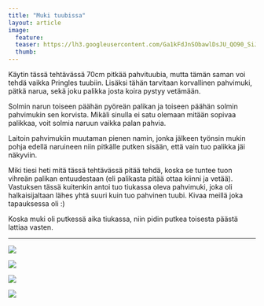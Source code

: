 ```yaml
---
title: "Muki tuubissa"
layout: article
image:
  feature:
  teaser: https://lh3.googleusercontent.com/Ga1kFdJnSObawlDsJU_QO90_SiJElFxPSystAXjDuyRprKPV_S_y0UjziCd4cPIkSiYGnDuDqd1-42PQhD1HbaPpIgICnWrlE_RTgdgt7_l-hBmp05gGclK7RYAYa2bDNPQvlKKy6oA-mii-1ok3_psMvhIjGuc6SqvEYNChXl8IpdwyYtxe4sXm_zd3csBLjHdFLUsvuDG7q6s6dYHwjujkfAhlg-KHWAxLBPUElb4iWqQL4xJQrQAp6hQF_Nzxeb82rr_h9kJG9i7bD5KjspDifcKqK0DA2aiTC9aDjD3cRb3IxChemYSifZzbLdvyh8oSkU1eAMEP7KMMnwCBe_arM5Lc0ODk38LkmW2Tg86Urbx6QGTroN5ITnhkXfsA9sc1kp6HREOGt33vk24zzDsxQsuNK6L4vIEp7ZPRggB7Czz1SBhiQvyUvVIYIEoPabarijuJYkBX2y8A8McseWEqcExU7SmyOojrRzfQXwc2iM-c7k_Gxld-04FNQs75zYgp7_3jkp3XziuyNEK9BM3Q-TZKf4j_a6pYLYEWe9w=w245
  thumb:
---
```


Käytin tässä tehtävässä 70cm pitkää pahvituubia, mutta tämän saman voi tehdä vaikka Pringles tuubiin. Lisäksi tähän tarvitaan korvallinen pahvimuki, pätkä narua, sekä joku palikka josta koira pystyy vetämään.

Solmin narun toiseen päähän pyöreän palikan ja toiseen päähän solmin pahvimukin sen korvista. Mikäli sinulla ei satu olemaan mitään sopivaa palikkaa, voit solmia naruun vaikka palan pahvia.

Laitoin pahvimukiin muutaman pienen namin, jonka jälkeen työnsin mukin pohja edellä naruineen niin pitkälle putken sisään, että vain tuo palikka jäi näkyviin.

Miki tiesi heti mitä tässä tehtävässä pitää tehdä, koska se tuntee tuon vihreän palikan entuudestaan (eli palikasta pitää ottaa kiinni ja vetää). Vastuksen tässä kuitenkin antoi tuo tiukassa oleva pahvimuki, joka oli halkaisijaltaan lähes yhtä suuri kuin tuo pahvinen tuubi. Kivaa meillä joka tapauksessa oli :)

Koska muki oli putkessä aika tiukassa, niin pidin putkea toisesta päästä lattiaa vasten.

---

[![](https://lh3.googleusercontent.com/kWfNxuwQuI7BMevIj2k37cZrcEnPmMwfioZE_aAQYT6TbKDCyuV_q-B-_LQRJwAlmpinW0wzJvtOBSVQVIPHxr_XiRB0QLosabjE54iq6xzy4BwNCvajUZ2M2cssCdUlCaJnUjbZE2bmnz_cigsOidTucECx7JbTwLz5LQ12SOLrSiLMjaqFl3nZ0cU0qdoOcLiVTBtHDGJ8b5M4bTPHeRxCLVE1e0zpo_Qppd0DDDHYpczNp0J9FPkU3iMgPRsyboGN-Wk0NoeDob9T5K0ENfm6KslId2z9Sm-sFG32zCPRE-lpWd7nyCrkyDx_2CH_TkKjzVjTP79m4wKapmt6i6G2-F5MWd2GwY9856SRiDj1ADwZDDICkuxpW2iq-QLHojTf1ZDjz2BIzeLuyJjvROWz2jeDRCccd9eGKmOK9wBa1NQ5ByvyMH2VyP564vEMa_nf_NfXAbplLQPaxfI_w1hrru_addf5dauuyPFV7-_oF5uXQrOHAP5ABmGiYF02cNykA2ccJSHnbS03ps0oEb2_UD30gi_FSr83szCnl5U=w800)](https://lh3.googleusercontent.com/kWfNxuwQuI7BMevIj2k37cZrcEnPmMwfioZE_aAQYT6TbKDCyuV_q-B-_LQRJwAlmpinW0wzJvtOBSVQVIPHxr_XiRB0QLosabjE54iq6xzy4BwNCvajUZ2M2cssCdUlCaJnUjbZE2bmnz_cigsOidTucECx7JbTwLz5LQ12SOLrSiLMjaqFl3nZ0cU0qdoOcLiVTBtHDGJ8b5M4bTPHeRxCLVE1e0zpo_Qppd0DDDHYpczNp0J9FPkU3iMgPRsyboGN-Wk0NoeDob9T5K0ENfm6KslId2z9Sm-sFG32zCPRE-lpWd7nyCrkyDx_2CH_TkKjzVjTP79m4wKapmt6i6G2-F5MWd2GwY9856SRiDj1ADwZDDICkuxpW2iq-QLHojTf1ZDjz2BIzeLuyJjvROWz2jeDRCccd9eGKmOK9wBa1NQ5ByvyMH2VyP564vEMa_nf_NfXAbplLQPaxfI_w1hrru_addf5dauuyPFV7-_oF5uXQrOHAP5ABmGiYF02cNykA2ccJSHnbS03ps0oEb2_UD30gi_FSr83szCnl5U=s0)

[![](https://lh3.googleusercontent.com/ZhB5poeR6WLmc-JlG_aY75otSvVekSHhYviNTG53aCvOZMabVdTCta0pk0nYOVEWGNxllQGZM_AJb_NmhfjDDorQbme9RgNiMZe1wDJKu78PD-Svna0i4yrR4tByx11Db-MDp6OAKumOFDqyor8TcFN6iLPRnzrHE53b3KN3EexsNUC0revD-28hLHnXuDzKgY3D4w045MsuwjGY6TWiJlPWLbZW79OMbFy4xhSl8F3rJCcqmV6vtPdKWXxZd3eJhjrPKif1WRaERK2hP1Fh5839_z7amMPUqSUKKhtft6wZIgfdPNVdXEfb55M8Tv_aZTr9aTnYGNXgWpMk1z1dN9-7BYbKn69U83c5-oZa-MsH1SZcd8c2KJrh2rdtR6gScjhFyGg7rQmQAgwrgii6tijT39zIXfXvm4B8JZUE2fmr_VxzWjNgoWmBAUJlO5wxQRwDG-p-z6XJsjXiTRUxdMEUHZ5Y6YOIQxD87bMee5Zg6Wu9Q9EZT_QaQHACZ3IujOslPcHFr9J7mNH21All67iJ58RWHFJaJYPZFbL-RiA=w800)](https://lh3.googleusercontent.com/ZhB5poeR6WLmc-JlG_aY75otSvVekSHhYviNTG53aCvOZMabVdTCta0pk0nYOVEWGNxllQGZM_AJb_NmhfjDDorQbme9RgNiMZe1wDJKu78PD-Svna0i4yrR4tByx11Db-MDp6OAKumOFDqyor8TcFN6iLPRnzrHE53b3KN3EexsNUC0revD-28hLHnXuDzKgY3D4w045MsuwjGY6TWiJlPWLbZW79OMbFy4xhSl8F3rJCcqmV6vtPdKWXxZd3eJhjrPKif1WRaERK2hP1Fh5839_z7amMPUqSUKKhtft6wZIgfdPNVdXEfb55M8Tv_aZTr9aTnYGNXgWpMk1z1dN9-7BYbKn69U83c5-oZa-MsH1SZcd8c2KJrh2rdtR6gScjhFyGg7rQmQAgwrgii6tijT39zIXfXvm4B8JZUE2fmr_VxzWjNgoWmBAUJlO5wxQRwDG-p-z6XJsjXiTRUxdMEUHZ5Y6YOIQxD87bMee5Zg6Wu9Q9EZT_QaQHACZ3IujOslPcHFr9J7mNH21All67iJ58RWHFJaJYPZFbL-RiA=s0)

[![](https://lh3.googleusercontent.com/2L8BT7YEeG0kssJ1oT5SmloswKeSkeWaFQET1UIUGmQ6QQuTT3ot3fs_SAlLwpkwO1a978hR8mW7wdBCB3ieJU0_jJDZUgSiQrg1dFmLSDbWFgGhwseSr87o3IcC8QJulvM7b5lttDOqXUgmZc-EvttTTb-_uxdLWne3KkJP_3PTBgtOo8REfu270riUFbE2ORhC1bx4ZXFiTj7FL_2u4Pw_tRdLVgKXkmS64_0xjhKgPaPKAYvKzN7isW-PYcVjxwFSqS65L3oTBwrFj9v2KrNPLg2fcjXMPWndYf515fvjuDPFi62VqVXvhbcLQlfCVJIT5vfBcYbfZhE7ufe_V5Jj-g0D4QpO4dvQV86qCMx9tKBq1aKkVhF9d3W0UBn87_8jdF8r-hga1o1kaZq4l_GsEsZSy8Oodst5tDD_CUj50HgpzBdmQOk3blO5xmJYXE2IEMFzD5_VoYiDD7-9N2-D_AfKCJINN-bolPyHJij9XfFu0W8Yk2NL2xWRJs2cuUFtSIsrO-5v_S1looiNxrdstiM0teQkBJq385NSDgg=w800)](https://lh3.googleusercontent.com/2L8BT7YEeG0kssJ1oT5SmloswKeSkeWaFQET1UIUGmQ6QQuTT3ot3fs_SAlLwpkwO1a978hR8mW7wdBCB3ieJU0_jJDZUgSiQrg1dFmLSDbWFgGhwseSr87o3IcC8QJulvM7b5lttDOqXUgmZc-EvttTTb-_uxdLWne3KkJP_3PTBgtOo8REfu270riUFbE2ORhC1bx4ZXFiTj7FL_2u4Pw_tRdLVgKXkmS64_0xjhKgPaPKAYvKzN7isW-PYcVjxwFSqS65L3oTBwrFj9v2KrNPLg2fcjXMPWndYf515fvjuDPFi62VqVXvhbcLQlfCVJIT5vfBcYbfZhE7ufe_V5Jj-g0D4QpO4dvQV86qCMx9tKBq1aKkVhF9d3W0UBn87_8jdF8r-hga1o1kaZq4l_GsEsZSy8Oodst5tDD_CUj50HgpzBdmQOk3blO5xmJYXE2IEMFzD5_VoYiDD7-9N2-D_AfKCJINN-bolPyHJij9XfFu0W8Yk2NL2xWRJs2cuUFtSIsrO-5v_S1looiNxrdstiM0teQkBJq385NSDgg=s0)

[![](https://lh3.googleusercontent.com/mGzc8mUaAd0_Nns__wkcBb2lOSNsOenXMGnZTlNKazsL0Qieqbp21U6DQ35FQ1MGs3qHcXjmHx6o1ji9Fvu7tP2ExAl-FSKXpdqgA2ww-fr3QfqivFdVyaPtWANXIxQaI2Q4LS5ia3C4iIY63SjPTgSxmsQCtGHi01U3j7RM-4CnGrakzkkLmhdFN8WrGeWuc5GpXsqLSXVhsT-_4ng8je5gKA_S0FGtQbawXfyG-IEimE-g7_3LOLXC5s76F7NMz6XL11DGpTBr1XOB7XiVL5UWoUyazKoOIVjKn0wxucO2O4rAQxrQC0XclbuJMBmrnNwNl21Xcd4d3hrHKbsDkDdtr0EFSc_otbHIvzJluroaYQz4p4TJDeX46H-IilpidmObz1mEw5Ee6iVXxU9mqT-y3JPYhHMRKhyE1apJk9YHU6xuSzLaR8tGRM1x7HZ9k-aBlA69jdTW_SLkFHlJakZRh-e2Z0i1g3pHtYrSbry2rTpQvPezor8BS0xa23yM1iphV2KnDiPJ3j6S2CBW2PEUAXqFExV0lxS7YaKmHc0=w800)](https://lh3.googleusercontent.com/mGzc8mUaAd0_Nns__wkcBb2lOSNsOenXMGnZTlNKazsL0Qieqbp21U6DQ35FQ1MGs3qHcXjmHx6o1ji9Fvu7tP2ExAl-FSKXpdqgA2ww-fr3QfqivFdVyaPtWANXIxQaI2Q4LS5ia3C4iIY63SjPTgSxmsQCtGHi01U3j7RM-4CnGrakzkkLmhdFN8WrGeWuc5GpXsqLSXVhsT-_4ng8je5gKA_S0FGtQbawXfyG-IEimE-g7_3LOLXC5s76F7NMz6XL11DGpTBr1XOB7XiVL5UWoUyazKoOIVjKn0wxucO2O4rAQxrQC0XclbuJMBmrnNwNl21Xcd4d3hrHKbsDkDdtr0EFSc_otbHIvzJluroaYQz4p4TJDeX46H-IilpidmObz1mEw5Ee6iVXxU9mqT-y3JPYhHMRKhyE1apJk9YHU6xuSzLaR8tGRM1x7HZ9k-aBlA69jdTW_SLkFHlJakZRh-e2Z0i1g3pHtYrSbry2rTpQvPezor8BS0xa23yM1iphV2KnDiPJ3j6S2CBW2PEUAXqFExV0lxS7YaKmHc0=s0)
